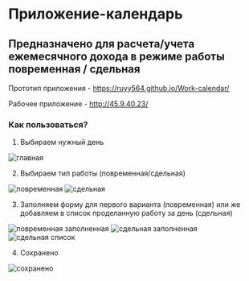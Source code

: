 # Приложение-календарь

## Предназначено для расчета/учета ежемесячного дохода в режиме работы повременная / сдельная

Прототип приложения - https://ruyy564.github.io/Work-calendar/

Рабочее приложение - http://45.9.40.23/

### Как пользоваться?

1) Выбираем нужный день

![главная](https://user-images.githubusercontent.com/87094243/221485251-fb3202fd-282e-45db-a84f-9c099bae5076.png)

2) Выбираем тип работы (повременная/сдельная)

![повременная](https://user-images.githubusercontent.com/87094243/221431643-0aeb4dd0-51d7-4d96-a501-b1cad6ec69d5.png)
![сдельная](https://user-images.githubusercontent.com/87094243/221431650-bfd544dc-9786-4834-a682-39a9408f2dd4.png)

3) Заполняем форму для первого варианта (повременная) или же добавляем в список проделанную работу за день (сдельная)

![повременная заполненная](https://user-images.githubusercontent.com/87094243/221431677-280eba55-7285-4c9f-9d06-4f5aa50e9f1d.png)
![сдельная заполненная](https://user-images.githubusercontent.com/87094243/221431695-3fb571f9-4b07-4489-85ca-0232394c3f55.png)
![сдельная список](https://user-images.githubusercontent.com/87094243/221431718-c1556dc1-c366-4a30-8d11-88da8253f000.png)

4) Сохранено

![сохранено](https://user-images.githubusercontent.com/87094243/221485307-bb433d77-ce0c-473c-abc0-4051a8c397cf.png)
